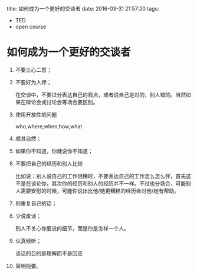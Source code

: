 title: 如何成为一个更好的交谈者
date: 2016-03-31 21:57:20
tags:
- TED
- open course

# 如何成为一个更好的交谈者 

1. 不要三心二意；
2. 不要好为人师；
	
	在交谈中，不要过分表达自己的观点，或者说自己是对的，别人错的。当然如果在辩论会或讨论会等场合要区别。
	
3. 使用开放性的问题

	who,where,when,how,what
	
4. 顺其自然；
5. 如果你不知道，你就说你不知道；
6. 不要把自己的经历和别人比较

	比如说：别人说自己的工作很糟时，不要表达自己的工作怎么怎么样，首先这不是在谈论你，其次你的经历和别人的经历并不一样。不过也分场合，可能别人需要安慰的时候，可能你说出比他/她更糟糕的经历会对他/她有帮助。
		
7. 别重复自己的话；
8. 少说废话；

	别人不关心你要说的细节，而是你是怎样一个人。
	
9. 认真倾听；
	
	谈话的目的是理解而不是回应
	
10. 简明扼要。